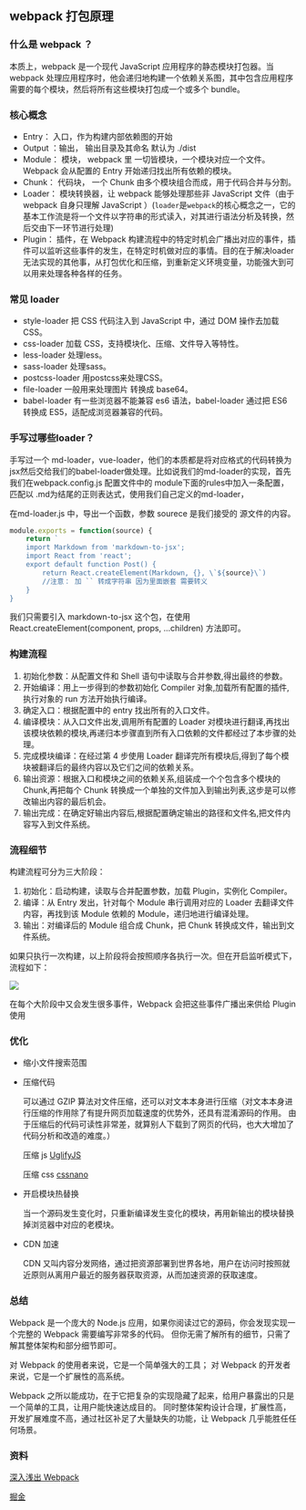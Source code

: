 ## webpack 打包原理

### 什么是 webpack ？

本质上，webpack 是一个现代 JavaScript 应用程序的静态模块打包器。当 webpack 处理应用程序时，他会递归地构建一个依赖关系图，其中包含应用程序需要的每个模块，然后将所有这些模块打包成一个或多个 bundle。

### 核心概念

- Entry： 入口，作为构建内部依赖图的开始
- Output ：输出， 输出目录及其命名 默认为 ./dist
- Module： 模块， webpack 里 一切皆模块，一个模块对应一个文件。Webpack  会从配置的 Entry 开始递归找出所有依赖的模块。
- Chunk： 代码块， 一个 Chunk 由多个模块组合而成，用于代码合并与分割。
- Loader： 模块转换器，让 webpack 能够处理那些非 JavaScript 文件（由于webpack 自身只理解 JavaScript ）(`loader`是`webpack`的核心概念之一，它的基本工作流是将一个文件以字符串的形式读入，对其进行语法分析及转换，然后交由下一环节进行处理)
- Plugin： 插件，在 Webpack 构建流程中的特定时机会广播出对应的事件，插件可以监听这些事件的发生，在特定时机做对应的事情。目的在于解决loader无法实现的其他事，从打包优化和压缩，到重新定义环境变量，功能强大到可以用来处理各种各样的任务。

### 常见 loader

- style-loader 把 CSS 代码注入到 JavaScript 中，通过 DOM 操作去加载 CSS。
- css-loader 加载 CSS，支持模块化、压缩、文件导入等特性。
- less-loader 处理less。
- sass-loader 处理sass。
- postcss-loader 用postcss来处理CSS。
- file-loader 一般用来处理图片 转换成 base64。
- babel-loader 有一些浏览器不能兼容 es6 语法，babel-loader 通过把 ES6 转换成 ES5，适配成浏览器兼容的代码。

### 手写过哪些loader？

手写过一个 md-loader，vue-loader，他们的本质都是将对应格式的代码转换为 jsx然后交给我们的babel-loader做处理。比如说我们的md-loader的实现，首先我们在webpack.config.js 配置文件中的 module下面的rules中加入一条配置，匹配以 .md为结尾的正则表达式，使用我们自己定义的md-loader，

在md-loader.js 中，导出一个函数，参数 sourece 是我们接受的 源文件的内容。

```js
module.exports = function(source) {
	return `
    import Markdown from 'markdown-to-jsx';
    import React from 'react';
    export default function Post() {
        return React.createElement(Markdown, {}, \`${source}\`)
		//注意： 加 `` 转成字符串 因为里面嵌套 需要转义 
    }
}
```

我们只需要引入 markdown-to-jsx 这个包，在使用 React.createElement(component, props, ...children) 方法即可。

### 构建流程

1. 初始化参数：从配置文件和 Shell 语句中读取与合并参数,得出最终的参数。
2. 开始编译：用上一步得到的参数初始化 Compiler 对象,加载所有配置的插件,执行对象的 run 方法开始执行编译。
3. 确定入口：根据配置中的 entry 找出所有的入口文件。
4. 编译模块：从入口文件出发,调用所有配置的 Loader 对模块进行翻译,再找出该模块依赖的模块,再递归本步骤直到所有入口依赖的文件都经过了本步骤的处理。
5. 完成模块编译：在经过第 4 步使用 Loader 翻译完所有模块后,得到了每个模块被翻译后的最终内容以及它们之间的依赖关系。
6. 输出资源：根据入口和模块之间的依赖关系,组装成一个个包含多个模块的 Chunk,再把每个 Chunk 转换成一个单独的文件加入到输出列表,这步是可以修改输出内容的最后机会。
7. 输出完成：在确定好输出内容后,根据配置确定输出的路径和文件名,把文件内容写入到文件系统。

### 流程细节

构建流程可分为三大阶段：

1. 初始化：启动构建，读取与合并配置参数，加载 Plugin，实例化 Compiler。
2. 编译：从 Entry 发出，针对每个 Module 串行调用对应的 Loader 去翻译文件内容，再找到该 Module 依赖的 Module，递归地进行编译处理。
3. 输出：对编译后的 Module 组合成 Chunk，把 Chunk 转换成文件，输出到文件系统。

如果只执行一次构建，以上阶段将会按照顺序各执行一次。但在开启监听模式下，流程如下：

![](http://webpack.wuhaolin.cn/5%E5%8E%9F%E7%90%86/img/5-1%E7%9B%91%E5%90%AC%E6%A8%A1%E5%BC%8F%E7%9A%84%E6%9E%84%E5%BB%BA%E6%B5%81%E7%A8%8B.png)

在每个大阶段中又会发生很多事件，Webpack 会把这些事件广播出来供给 Plugin 使用

### 优化

- 缩小文件搜索范围

- 压缩代码 

  可以通过 GZIP 算法对文件压缩，还可以对文本本身进行压缩（对文本本身进行压缩的作用除了有提升网页加载速度的优势外，还具有混淆源码的作用。 由于压缩后的代码可读性非常差，就算别人下载到了网页的代码，也大大增加了代码分析和改造的难度。）

  压缩 js [UglifyJS](https://github.com/mishoo/UglifyJS2) 

  压缩 css [cssnano](http://cssnano.co/)

- 开启模块热替换

  当一个源码发生变化时，只重新编译发生变化的模块，再用新输出的模块替换掉浏览器中对应的老模块。

- CDN 加速

  CDN 又叫内容分发网络，通过把资源部署到世界各地，用户在访问时按照就近原则从离用户最近的服务器获取资源，从而加速资源的获取速度。

### 总结

Webpack 是一个庞大的 Node.js 应用，如果你阅读过它的源码，你会发现实现一个完整的 Webpack 需要编写非常多的代码。 但你无需了解所有的细节，只需了解其整体架构和部分细节即可。

对 Webpack 的使用者来说，它是一个简单强大的工具； 对 Webpack 的开发者来说，它是一个扩展性的高系统。

Webpack 之所以能成功，在于它把复杂的实现隐藏了起来，给用户暴露出的只是一个简单的工具，让用户能快速达成目的。 同时整体架构设计合理，扩展性高，开发扩展难度不高，通过社区补足了大量缺失的功能，让 Webpack 几乎能胜任任何场景。

### 资料

[深入浅出 Webpack](http://webpack.wuhaolin.cn/)

[掘金](https://juejin.im/post/6844904038543130637)